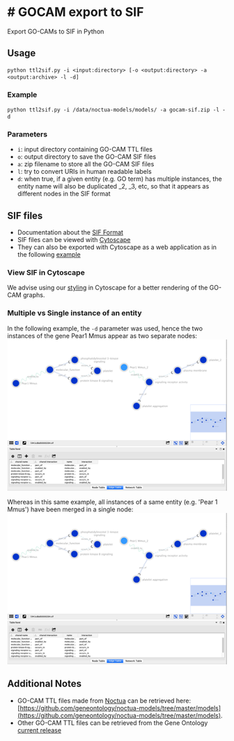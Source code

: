 # # GOCAM export to SIF
Export GO-CAMs to SIF in Python

## Usage
```
python ttl2sif.py -i <input:directory> [-o <output:directory> -a <output:archive> -l -d]
```

### Example
```
python ttl2sif.py -i /data/noctua-models/models/ -a gocam-sif.zip -l -d
```

### Parameters
* `i`: input directory containing GO-CAM TTL files
* `o`: output directory to save the GO-CAM SIF files
* `a`: zip filename to store all the GO-CAM SIF files
* `l`: try to convert URIs in human readable labels
* `d`: when true, if a given entity (e.g. GO term) has multiple instances, the entity name will also be duplicated _2, _3, etc, so that it appears as different nodes in the SIF format

## SIF files
* Documentation about the [SIF Format](http://manual.cytoscape.org/en/stable/Supported_Network_File_Formats.html)
* SIF files can be viewed with [Cytoscape](https://cytoscape.org)
* They can also be exported with Cytoscape as a web application as in the following [example](http://gocams-sif.s3-website-us-west-1.amazonaws.com/#/)

### View SIF in Cytoscape
We advise using our [styling](#) in Cytoscape for a better rendering of the GO-CAM graphs.

### Multiple vs Single instance of an entity
In the following example, the `-d` parameter was used, hence the two instances of the gene Pear1 Mmus appear as two separate nodes:
![GO-CAM-SIF in CytoScape with multiple instances of an entity](images/GO-CAM-SIF-cytoscape-d.png)

Whereas in this same example, all instances of a same entity (e.g. 'Pear 1 Mmus') have been merged in a single node:
![GO-CAM-SIF in CytoScape with at most one instance of an entity](images/GO-CAM-SIF-cytoscape-d.png)



## Additional Notes
* GO-CAM TTL files made from [Noctua](http://noctua.geneontology.org) can be retrieved here: [https://github.com/geneontology/noctua-models/tree/master/models](https://github.com/geneontology/noctua-models/tree/master/models).
* Other GO-CAM TTL files can be retrieved from the Gene Ontology [current release](http://current.geneontology.org/products/ttl/index.html)
